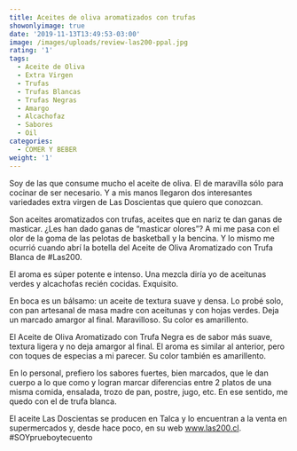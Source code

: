 ```yaml
---
title: Aceites de oliva aromatizados con trufas
showonlyimage: true
date: '2019-11-13T13:49:53-03:00'
image: /images/uploads/review-las200-ppal.jpg
rating: '1'
tags:
  - Aceite de Oliva
  - Extra Virgen
  - Trufas
  - Trufas Blancas
  - Trufas Negras
  - Amargo
  - Alcachofaz
  - Sabores
  - Oil
categories:
  - COMER Y BEBER
weight: '1'
---
```

Soy de las que consume mucho el aceite de oliva. El de maravilla sólo para cocinar de ser necesario. Y a mis manos llegaron dos interesantes variedades extra virgen de Las Doscientas que quiero que conozcan.

<!--more-->

Son aceites aromatizados con trufas, aceites que en nariz te dan ganas de masticar. ¿Les han dado ganas de “masticar olores”? A mi me pasa con el olor de la goma de las pelotas de basketball y la bencina. Y lo mismo me ocurrió cuando abrí la botella del Aceite de Oliva Aromatizado con Trufa Blanca de #Las200. 



El aroma es súper potente e intenso. Una mezcla diría yo de aceitunas verdes y alcachofas recién cocidas. Exquisito. 



En boca es un bálsamo: un aceite de textura suave y densa. Lo probé solo, con pan artesanal de masa madre con aceitunas y con hojas verdes. Deja un marcado amargor al final. Maravilloso. Su color es amarillento.



El Aceite de Oliva Aromatizado con Trufa Negra es de sabor más suave, textura ligera y no deja amargor al final. El aroma es similar al anterior, pero con toques de especias a mi parecer. Su color también es amarillento. 



En lo personal, prefiero los sabores fuertes, bien marcados, que le dan cuerpo a lo que como y logran marcar diferencias entre 2 platos de una misma comida, ensalada, trozo de pan, postre, jugo, etc. En ese sentido, me quedo con el de trufa blanca.



El aceite Las Doscientas se producen en Talca y lo encuentran a la venta en supermercados y, desde hace poco, en su web www.las200.cl. #SOYprueboytecuento
